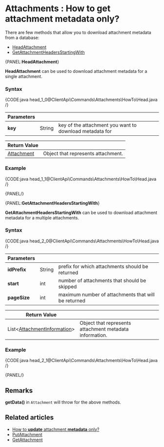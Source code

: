 # Attachments : How to get attachment metadata only?

There are few methods that allow you to download attachment metadata from a database:   
- [HeadAttachment](../../../../client-api/commands/attachments/how-to/get-attachment-metadata-only#head)   
- [GetAttachmentHeadersStartingWith](../../../../client-api/commands/attachments/how-to/get-attachment-metadata-only#getattachmentheadersstartingwith)   

{PANEL:**HeadAttachment**}

**HeadAttachment** can be used to download attachment metadata for a single attachment.

### Syntax

{CODE:java head_1_0@ClientApi\Commands\Attachments\HowTo\Head.java /}

| Parameters | | |
| ------------- | ------------- | ----- |
| **key** | String | key of the attachment you want to download metadata for |

| Return Value | |
| ------------- | ----- |
| [Attachment](../../../../glossary/attachment) | Object that represents attachment. |

### Example

{CODE:java head_1_1@ClientApi\Commands\Attachments\HowTo\Head.java /}

{PANEL/}

{PANEL:**GetAttachmentHeadersStartingWith**}

**GetAttachmentHeadersStartingWith** can be used to download attachment metadata for a multiple attachments.

### Syntax

{CODE:java head_2_0@ClientApi\Commands\Attachments\HowTo\Head.java /}

| Parameters | | |
| ------------- | ------------- | ----- |
| **idPrefix** | String | prefix for which attachments should be returned |
| **start** | int | number of attachments that should be skipped |
| **pageSize** | int | maximum number of attachments that will be returned |

| Return Value | |
| ------------- | ----- |
| List&lt;[AttachmentInformation](../../../../glossary/attachment-information)&gt; | Object that represents attachment metadata information. |

### Example

{CODE:java head_2_1@ClientApi\Commands\Attachments\HowTo\Head.java /}

{PANEL/}

## Remarks

**getData()**  in `Attachment` will throw for the above methods.

## Related articles

- [How to **update** attachment **metadata** only?](../../../../client-api/commands/attachments/how-to/update-attachment-metadata-only)  
- [PutAttachment](../../../../client-api/commands/attachments/put)  
- [GetAttachment](../../../../client-api/commands/attachments/get)  